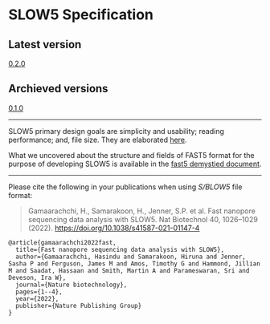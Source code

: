 # SLOW5 Specification


## Latest version

[0.2.0](slow5-v0.2.0.pdf)



## Archieved versions

[0.1.0](slow5-v0.1.0.pdf)


___

SLOW5 primary design goals are simplicity and usability; reading performance; and, file size. They are elaborated [here](design.md).

What we uncovered about the structure and fields of FAST5 format for the purpose of developing SLOW5 is available in the [fast5 demystied document](fast5_demystified.pdf).

___

Please cite the following in your publications when using *S/BLOW5* file format:

> Gamaarachchi, H., Samarakoon, H., Jenner, S.P. et al. Fast nanopore sequencing data analysis with SLOW5. Nat Biotechnol 40, 1026–1029 (2022). https://doi.org/10.1038/s41587-021-01147-4

```
@article{gamaarachchi2022fast,
  title={Fast nanopore sequencing data analysis with SLOW5},
  author={Gamaarachchi, Hasindu and Samarakoon, Hiruna and Jenner, Sasha P and Ferguson, James M and Amos, Timothy G and Hammond, Jillian M and Saadat, Hassaan and Smith, Martin A and Parameswaran, Sri and Deveson, Ira W},
  journal={Nature biotechnology},
  pages={1--4},
  year={2022},
  publisher={Nature Publishing Group}
}
```
